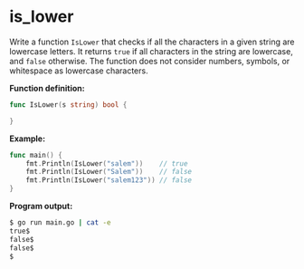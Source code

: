 # is_lower


Write a function `IsLower` that checks if all the characters in a given string are lowercase letters. It returns `true` if all characters in the string are lowercase, and `false` otherwise. The function does not consider numbers, symbols, or whitespace as lowercase characters.

**Function definition:**

```go
func IsLower(s string) bool {

}
```

**Example:**

```go
func main() {
    fmt.Println(IsLower("salem"))    // true
    fmt.Println(IsLower("Salem"))    // false
    fmt.Println(IsLower("salem123")) // false
}
```

**Program output:**

```sh
$ go run main.go | cat -e
true$
false$
false$
$
```
